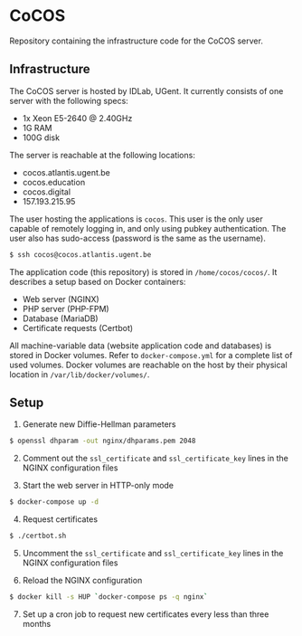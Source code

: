 # CoCOS

Repository containing the infrastructure code for the CoCOS server.

## Infrastructure

The CoCOS server is hosted by IDLab, UGent. It currently consists of one server with the following specs:

- 1x Xeon E5-2640 @ 2.40GHz
- 1G RAM
- 100G disk

The server is reachable at the following locations:

- cocos.atlantis.ugent.be
- cocos.education
- cocos.digital
- 157.193.215.95

The user hosting the applications is `cocos`. This user is the only user capable of remotely logging in, and only using pubkey authentication. The user also has sudo-access (password is the same as the username).

```bash
$ ssh cocos@cocos.atlantis.ugent.be
```

The application code (this repository) is stored in `/home/cocos/cocos/`. It describes a setup based on Docker containers:

- Web server (NGINX)
- PHP server (PHP-FPM)
- Database (MariaDB)
- Certificate requests (Certbot)

All machine-variable data (website application code and databases) is stored in Docker volumes. Refer to `docker-compose.yml` for a complete list of used volumes. Docker volumes are reachable on the host by their physical location in `/var/lib/docker/volumes/`.

## Setup

1. Generate new Diffie-Hellman parameters

```bash
$ openssl dhparam -out nginx/dhparams.pem 2048
```

2. Comment out the `ssl_certificate` and `ssl_certificate_key` lines in the NGINX configuration files

3. Start the web server in HTTP-only mode

```bash
$ docker-compose up -d
```

4. Request certificates

```bash
$ ./certbot.sh
```

5. Uncomment the `ssl_certificate` and `ssl_certificate_key` lines in the NGINX configuration files

6. Reload the NGINX configuration

```bash
$ docker kill -s HUP `docker-compose ps -q nginx`
```

7. Set up a cron job to request new certificates every less than three months
